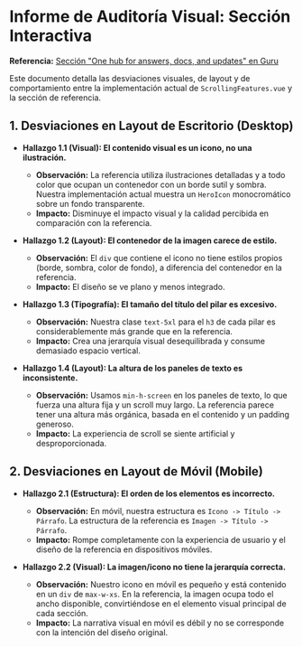 # Informe de Auditoría Visual: Sección Interactiva

**Referencia:** [Sección "One hub for answers, docs, and updates" en Guru](https://www.getguru.com/es/solutions/human-resources)

Este documento detalla las desviaciones visuales, de layout y de comportamiento entre la implementación actual de `ScrollingFeatures.vue` y la sección de referencia.

## 1. Desviaciones en Layout de Escritorio (Desktop)

- **Hallazgo 1.1 (Visual): El contenido visual es un icono, no una ilustración.**
  - **Observación:** La referencia utiliza ilustraciones detalladas y a todo color que ocupan un contenedor con un borde sutil y sombra. Nuestra implementación actual muestra un `HeroIcon` monocromático sobre un fondo transparente.
  - **Impacto:** Disminuye el impacto visual y la calidad percibida en comparación con la referencia.

- **Hallazgo 1.2 (Layout): El contenedor de la imagen carece de estilo.**
  - **Observación:** El `div` que contiene el icono no tiene estilos propios (borde, sombra, color de fondo), a diferencia del contenedor en la referencia.
  - **Impacto:** El diseño se ve plano y menos integrado.

- **Hallazgo 1.3 (Tipografía): El tamaño del título del pilar es excesivo.**
  - **Observación:** Nuestra clase `text-5xl` para el `h3` de cada pilar es considerablemente más grande que en la referencia.
  - **Impacto:** Crea una jerarquía visual desequilibrada y consume demasiado espacio vertical.

- **Hallazgo 1.4 (Layout): La altura de los paneles de texto es inconsistente.**
  - **Observación:** Usamos `min-h-screen` en los paneles de texto, lo que fuerza una altura fija y un scroll muy largo. La referencia parece tener una altura más orgánica, basada en el contenido y un padding generoso.
  - **Impacto:** La experiencia de scroll se siente artificial y desproporcionada.

## 2. Desviaciones en Layout de Móvil (Mobile)

- **Hallazgo 2.1 (Estructura): El orden de los elementos es incorrecto.**
  - **Observación:** En móvil, nuestra estructura es `Icono -> Título -> Párrafo`. La estructura de la referencia es `Imagen -> Título -> Párrafo`.
  - **Impacto:** Rompe completamente con la experiencia de usuario y el diseño de la referencia en dispositivos móviles.

- **Hallazgo 2.2 (Visual): La imagen/icono no tiene la jerarquía correcta.**
  - **Observación:** Nuestro icono en móvil es pequeño y está contenido en un `div` de `max-w-xs`. En la referencia, la imagen ocupa todo el ancho disponible, convirtiéndose en el elemento visual principal de cada sección.
  - **Impacto:** La narrativa visual en móvil es débil y no se corresponde con la intención del diseño original.
